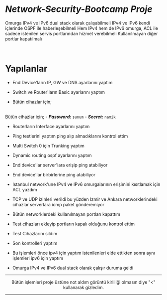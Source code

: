 # ***Network-Security-Bootcamp Proje***

 Omurga IPv4 ve IPv6 dual stack olarak çalışabilmeli
 IPv4 ve IPv6 kendi içlerinde OSPF ile haberleşebilmeli
 Hem IPv4 hem de IPv6 omurga, ACL ile sadece istenilen servis portlarından hizmet verebilmeli
 Kullanılmayan diğer portlar kapatılmalı
<br>
<div align="center">
</div>
<br>

# Yapılanlar

- End Device'ların IP, GW ve DNS ayarlarını yaptım

- Switch ve Router'ların Basic ayarlarını yaptım
- Bütün cihazlar için;

<br>Bütün cihazlar için;
	- ***Password:*** ```sunum```
	- ***Secret:*** ```namik```
 
- Routerların Interface ayarlarını yaptım

- Ping testlerini yaptım ping alıp almadıklarını kontrol ettim
- Multi Switch 0 için Trunking yaptım
- Dynamic routing ospf ayarlarını yaptım

- End device'lar server'lara erişip ping atabiliyor
- End device'lar birbirlerine ping atabiliyor
- Istanbul network'une IPv4 ve IPv6 omurgalarının erişimini kısıtlamak için ACL yazdım

- TCP ve UDP izinleri verildi bu yüzden Izmir ve Ankara networklerindeki cihazlar serverlara icmp paket gönderemiyor

- Bütün networklerdeki kullanılmayan portları kapattım
- Test cihazları ekleyip portların kapalı olduğunu kontrol ettim
- Test Cihazlarını sildim

- Son kontrolleri yaptım

- Bu işlemleri önce ipv4 için yaptım istenilenleri elde ettikten sonra aynı işlemleri ipv6 için yaptım
- Omurga IPv4 ve IPv6 dual stack olarak çalışır duruma geldi

<div align="center">

----------------------------------------
 Bütün işlemleri proje üstüne not aldım görüntü kirliliği olmasın diye "<" kullanarak gizledim.

----------------------------------------
</div>
